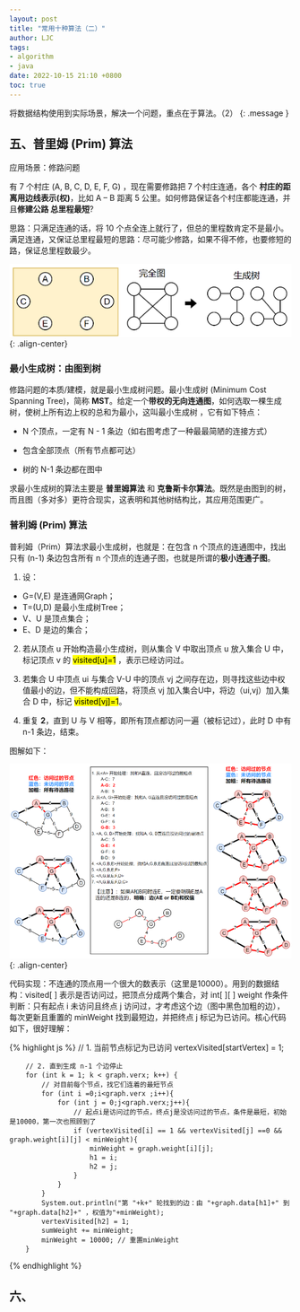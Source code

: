 ```yaml
---
layout: post
title: "常用十种算法（二）"
author: LJC
tags:
- algorithm
- java
date: 2022-10-15 21:10 +0800
toc: true
---
```

将数据结构使用到实际场景，解决一个问题，重点在于算法。（2）
{: .message }

## 五、普里姆 (Prim) 算法

应用场景：修路问题

有 7 个村庄 (A, B, C, D, E, F, G) ，现在需要修路把 7 个村庄连通，各个 **村庄的距离用边线表示(权)**，比如 A – B 距离 5 公里。如何修路保证各个村庄都能连通，并且**修建公路 总里程最短**?

思路：只满足连通的话，将 10 个点全连上就行了，但总的里程数肯定不是最小。满足连通，又保证总里程最短的思路：尽可能少修路，如果不得不修，也要修短的路，保证总里程数最少。

![mst01.png](/images/mst01.png "MST"){: .align-center}

### 最小生成树：由图到树

修路问题的本质/建模，就是最小生成树问题。最小生成树 (Minimum Cost Spanning Tree)，简称 **MST**。给定一个**带权的无向连通图**，如何选取一棵生成树，使树上所有边上权的总和为最小，这叫最小生成树 ，它有如下特点：

-  N 个顶点，一定有 N - 1 条边（如右图考虑了一种最最简陋的连接方式）

- 包含全部顶点（所有节点都可达）

- 树的 N-1 条边都在图中

求最小生成树的算法主要是 **普里姆算法** 和 **克鲁斯卡尔算法**。既然是由图到的树，而且图（多对多）更符合现实，这表明和其他树结构比，其应用范围更广。

### 普利姆 (Prim) 算法

普利姆（Prim）算法求最小生成树，也就是：在包含 n 个顶点的连通图中，找出只有 (n-1) 条边包含所有 n 个顶点的连通子图，也就是所谓的**极小连通子图**。

1. 设：
- G=(V,E) 是连通网Graph；
- T=(U,D) 是最小生成树Tree；
- V、U 是顶点集合；
- E、D 是边的集合；

2. 若从顶点 u 开始构造最小生成树，则从集合 V 中取出顶点 u 放入集合 U 中，标记顶点 v 的 <mark>visited[u]=1</mark> ，表示已经访问过。

3. 若集合 U 中顶点 ui 与集合 V-U 中的顶点 vj 之间存在边，则寻找这些边中权值最小的边，但不能构成回路，将顶点 vj 加入集合U中，将边（ui,vj）加入集合 D 中，标记 <mark>visited[vj]=1</mark>。

4. 重复 **2**，直到 U 与 V 相等，即所有顶点都访问一遍（被标记过），此时 D 中有 n-1 条边，结束。

图解如下：

![prim01.png](/images/prim01.png "Prim Algorithm"){: .align-center}

代码实现：不连通的顶点用一个很大的数表示（这里是10000）。用到的数据结构：visited[ ] 表示是否访问过，把顶点分成两个集合，对 int[ ][ ] weight 作条件判断：只有起点 i 未访问且终点 j 访问过，才考虑这个边（图中黑色加粗的边），每次更新且重置的 minWeight 找到最短边，并把终点 j 标记为已访问。核心代码如下，很好理解：

{% highlight js %}
// 1. 当前节点标记为已访问
vertexVisited[startVertex] = 1;

        // 2. 直到生成 n-1 个边停止
        for (int k = 1; k < graph.verx; k++) {
            // 对目前每个节点，找它们连着的最短节点
            for (int i =0;i<graph.verx ;i++){
                for (int j = 0;j<graph.verx;j++){
                    // 起点i是访问过的节点，终点j是没访问过的节点，条件是最短，初始是10000，第一次也照顾到了
                    if (vertexVisited[i] == 1 && vertexVisited[j] ==0 && graph.weight[i][j] < minWeight){
                        minWeight = graph.weight[i][j];
                        h1 = i;
                        h2 = j;
                    }
                }
            }
            System.out.println("第 "+k+" 轮找到的边：由 "+graph.data[h1]+" 到 "+graph.data[h2]+" ，权值为"+minWeight);
            vertexVisited[h2] = 1;
            sumWeight += minWeight;
            minWeight = 10000; // 重置minWeight
        }
{% endhighlight %}

## 六、




